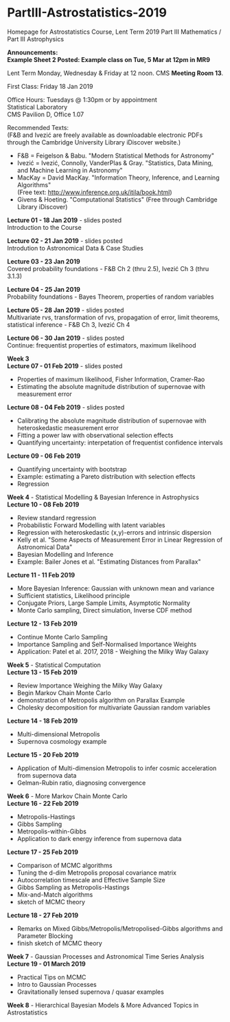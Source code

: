# PartIII-Astrostatistics-2019
Homepage for Astrostatistics Course, Lent Term 2019
Part III Mathematics / Part III Astrophysics

**Announcements:**  
**Example Sheet 2 Posted: Example class on Tue, 5 Mar at 12pm in MR9**  

Lent Term
Monday, Wednesday & Friday at 12 noon. CMS **Meeting Room 13**.

First Class: Friday 18 Jan 2019

Office Hours: Tuesdays @ 1:30pm or by appointment  
Statistical Laboratory  
CMS Pavilion D, Office 1.07  

Recommended Texts:  
(F&B and Ivezić are freely available as downloadable electronic PDFs through the Cambridge University Library iDiscover website.)

* F&B = Feigelson & Babu. "Modern Statistical Methods for Astronomy"  
* Ivezić = Ivezić, Connolly, VanderPlas & Gray. "Statistics, Data Mining, and Machine Learning in Astronomy"  
* MacKay = David MacKay. "Information Theory, Inference, and Learning Algorithms"  
(Free text: http://www.inference.org.uk/itila/book.html)  
* Givens & Hoeting. "Computational Statistics" (Free through Cambridge Library iDiscover)  

**Lecture 01 - 18 Jan 2019** - slides posted  
Introduction to the Course

**Lecture 02 - 21 Jan 2019** - slides posted  
Introdution to Astronomical Data & Case Studies  

**Lecture 03 - 23 Jan 2019**  
Covered probability foundations - F&B Ch 2 (thru 2.5), Ivezić Ch 3 (thru 3.1.3)

**Lecture 04 - 25 Jan 2019**  
Probability foundations - Bayes Theorem, properties of random variables 

**Lecture 05 - 28 Jan 2019** - slides posted  
Multivariate rvs, transformation of rvs, propagation of error, limit theorems,  
statistical inference - F&B Ch 3, Ivezić Ch 4

**Lecture 06 - 30 Jan 2019** - slides posted  
Continue: frequentist properties of estimators, maximum likelihood

**Week 3**  
**Lecture 07 - 01 Feb 2019** - slides posted  
* Properties of maximum likelihood, Fisher Information, Cramer-Rao  
* Estimating the absolute magnitude distribution of supernovae with measurement error  

**Lecture 08 - 04 Feb 2019** - slides posted  
* Calibrating the absolute magnitude distribution of supernovae with heteroskedastic measurement error 
* Fitting a power law with observational selection effects
* Quantifying uncertainty: interpetation of frequentist confidence intervals

**Lecture 09 - 06 Feb 2019**
* Quantifying uncertainty with bootstrap
* Example: estimating a Pareto distribution with selection effects  
* Regression  

**Week 4** - Statistical Modelling & Bayesian Inference in Astrophysics  
**Lecture 10 - 08 Feb 2019**
* Review standard regression
* Probabilistic Forward Modelling with latent variables
* Regression with heteroskedastic (x,y)-errors and intrinsic dispersion
* Kelly et al. "Some Aspects of Measurement Error in Linear Regression of Astronomical Data"
* Bayesian Modelling and Inference
* Example: Bailer Jones et al. "Estimating Distances from Parallax"

**Lecture 11 - 11 Feb 2019**  
* More Bayesian Inference: Gaussian with unknown mean and variance  
* Sufficient statistics, Likelihood principle  
* Conjugate Priors, Large Sample Limits, Asymptotic Normality  
* Monte Carlo sampling, Direct simulation, Inverse CDF method  

**Lecture 12 - 13 Feb 2019**  
* Continue Monte Carlo Sampling  
* Importance Sampling and Self-Normalised Importance Weights  
* Application: Patel et al. 2017, 2018 - Weighing the Milky Way Galaxy  

**Week 5** - Statistical Computation  
**Lecture 13 - 15 Feb 2019**  
* Review Importance Weighing the Milky Way Galaxy  
* Begin Markov Chain Monte Carlo  
* demonstration of Metropolis algorithm on Parallax Example  
* Cholesky decomposition for multivariate Gaussian random variables  

**Lecture 14 - 18 Feb 2019**
* Multi-dimensional Metropolis  
* Supernova cosmology example
 
**Lecture 15 - 20 Feb 2019**  
* Application of Multi-dimension Metropolis to infer cosmic acceleration from supernova data
* Gelman-Rubin ratio, diagnosing convergence  

**Week 6** - More Markov Chain Monte Carlo  
**Lecture 16 - 22 Feb 2019**  
* Metropolis-Hastings  
* Gibbs Sampling
* Metropolis-within-Gibbs
* Application to dark energy inference from supernova data  

**Lecture 17 - 25 Feb 2019**  
* Comparison of MCMC algorithms
* Tuning the d-dim Metropolis proposal covariance matrix  
* Autocorrelation timescale and Effective Sample Size
* Gibbs Sampling as Metropolis-Hastings
* Mix-and-Match algorithms
* sketch of MCMC theory  

**Lecture 18 - 27 Feb 2019**  
* Remarks on Mixed Gibbs/Metropolis/Metropolised-Gibbs algorithms and Parameter Blocking  
* finish sketch of MCMC theory  

**Week 7** - Gaussian Processes and Astronomical Time Series Analysis  
**Lecture 19 - 01 March 2019**
* Practical Tips on MCMC  
* Intro to Gaussian Processes  
* Gravitationally lensed supernova / quasar examples

**Week 8** - Hierarchical Bayesian Models & More Advanced Topics in Astrostatistics  

